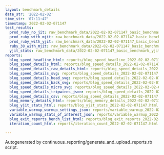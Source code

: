 ```yaml
---
layout: benchmark_details
date_str: '2022-02-02'
time_str: '07:11:47'
timestamp: 2022-02-02-071147
test_results:
  prod_ruby_no_jit: raw_benchmark_data/2022-02-02-071147_basic_benchmark_prod_ruby_no_jit.json
  prod_ruby_with_mjit: raw_benchmark_data/2022-02-02-071147_basic_benchmark_prod_ruby_with_mjit.json
  prod_ruby_with_yjit: raw_benchmark_data/2022-02-02-071147_basic_benchmark_prod_ruby_with_yjit.json
  ruby_30_with_mjit: raw_benchmark_data/2022-02-02-071147_basic_benchmark_ruby_30_with_mjit.json
  yjit_stats: raw_benchmark_data/2022-02-02-071147_basic_benchmark_yjit_stats.json
reports:
  blog_speed_headline_html: reports/blog_speed_headline_2022-02-02-071147.html
  blog_speed_details_html: reports/blog_speed_details_2022-02-02-071147.html
  blog_speed_details_raw_details_html: reports/blog_speed_details_2022-02-02-071147.raw_details.html
  blog_speed_details_svg: reports/blog_speed_details_2022-02-02-071147.svg
  blog_speed_details_head_svg: reports/blog_speed_details_2022-02-02-071147.head.svg
  blog_speed_details_back_svg: reports/blog_speed_details_2022-02-02-071147.back.svg
  blog_speed_details_micro_svg: reports/blog_speed_details_2022-02-02-071147.micro.svg
  blog_speed_details_tripwires_json: reports/blog_speed_details_2022-02-02-071147.tripwires.json
  blog_speed_details_csv: reports/blog_speed_details_2022-02-02-071147.csv
  blog_memory_details_html: reports/blog_memory_details_2022-02-02-071147.html
  blog_yjit_stats_html: reports/blog_yjit_stats_2022-02-02-071147.html
  variable_warmup_warmup_settings_json: reports/variable_warmup_2022-02-02-071147.warmup_settings.json
  variable_warmup_stats_of_interest_json: reports/variable_warmup_2022-02-02-071147.stats_of_interest.json
  blog_exit_reports_bench_list_html: reports/blog_exit_reports_2022-02-02-071147.bench_list.html
  iteration_count_html: reports/iteration_count_2022-02-02-071147.html

---
```

Autogenerated by continuous_reporting/generate_and_upload_reports.rb script.
